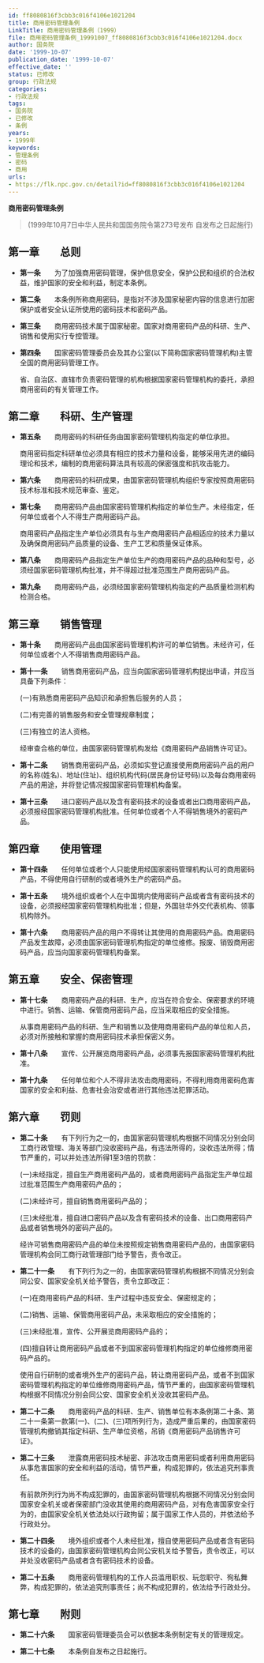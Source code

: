 ```yaml
---
id: ff8080816f3cbb3c016f4106e1021204
title: 商用密码管理条例
LinkTitle: 商用密码管理条例（1999）
file: 商用密码管理条例_19991007_ff8080816f3cbb3c016f4106e1021204.docx
author: 国务院
date: '1999-10-07'
publication_date: '1999-10-07'
effective_date: ''
status: 已修改
group: 行政法规
categories:
- 行政法规
tags:
- 国务院
- 已修改
- 条例
years:
- 1999年
keywords:
- 管理条例
- 密码
- 商用
urls:
- https://flk.npc.gov.cn/detail?id=ff8080816f3cbb3c016f4106e1021204
---
```


**商用密码管理条例**

> (1999年10月7日中华人民共和国国务院令第273号发布 自发布之日起施行)

## 第一章　　总则

- **第一条**　　为了加强商用密码管理，保护信息安全，保护公民和组织的合法权益，维护国家的安全和利益，制定本条例。

- **第二条**　　本条例所称商用密码，是指对不涉及国家秘密内容的信息进行加密保护或者安全认证所使用的密码技术和密码产品。

- **第三条**　　商用密码技术属于国家秘密。国家对商用密码产品的科研、生产、销售和使用实行专控管理。

- **第四条**　　国家密码管理委员会及其办公室(以下简称国家密码管理机构)主管全国的商用密码管理工作。

  省、自治区、直辖市负责密码管理的机构根据国家密码管理机构的委托，承担商用密码的有关管理工作。

## 第二章　　科研、生产管理

- **第五条**　　商用密码的科研任务由国家密码管理机构指定的单位承担。

  商用密码指定科研单位必须具有相应的技术力量和设备，能够采用先进的编码理论和技术，编制的商用密码算法具有较高的保密强度和抗攻击能力。

- **第六条**　　商用密码的科研成果，由国家密码管理机构组织专家按照商用密码技术标准和技术规范审查、鉴定。

- **第七条**　　商用密码产品由国家密码管理机构指定的单位生产。未经指定，任何单位或者个人不得生产商用密码产品。

  商用密码产品指定生产单位必须具有与生产商用密码产品相适应的技术力量以及确保商用密码产品质量的设备、生产工艺和质量保证体系。

- **第八条**　　商用密码产品指定生产单位生产的商用密码产品的品种和型号，必须经国家密码管理机构批准，并不得超过批准范围生产商用密码产品。

- **第九条**　　商用密码产品，必须经国家密码管理机构指定的产品质量检测机构检测合格。

## 第三章　　销售管理

- **第十条**　　商用密码产品由国家密码管理机构许可的单位销售。未经许可，任何单位或者个人不得销售商用密码产品。

- **第十一条**　　销售商用密码产品，应当向国家密码管理机构提出申请，并应当具备下列条件：

  (一)有熟悉商用密码产品知识和承担售后服务的人员；

  (二)有完善的销售服务和安全管理规章制度；

  (三)有独立的法人资格。

  经审查合格的单位，由国家密码管理机构发给《商用密码产品销售许可证》。

- **第十二条**　　销售商用密码产品，必须如实登记直接使用商用密码产品的用户的名称(姓名)、地址(住址)、组织机构代码(居民身份证号码)以及每台商用密码产品的用途，并将登记情况报国家密码管理机构备案。

- **第十三条**　　进口密码产品以及含有密码技术的设备或者出口商用密码产品，必须报经国家密码管理机构批准。任何单位或者个人不得销售境外的密码产品。

## 第四章　　使用管理

- **第十四条**　　任何单位或者个人只能使用经国家密码管理机构认可的商用密码产品，不得使用自行研制的或者境外生产的密码产品。

- **第十五条**　　境外组织或者个人在中国境内使用密码产品或者含有密码技术的设备，必须报经国家密码管理机构批准；但是，外国驻华外交代表机构、领事机构除外。

- **第十六条**　　商用密码产品的用户不得转让其使用的商用密码产品。商用密码产品发生故障，必须由国家密码管理机构指定的单位维修。报废、销毁商用密码产品，应当向国家密码管理机构备案。

## 第五章　　安全、保密管理

- **第十七条**　　商用密码产品的科研、生产，应当在符合安全、保密要求的环境中进行。销售、运输、保管商用密码产品，应当采取相应的安全措施。

  从事商用密码产品的科研、生产和销售以及使用商用密码产品的单位和人员，必须对所接触和掌握的商用密码技术承担保密义务。

- **第十八条**　　宣传、公开展览商用密码产品，必须事先报国家密码管理机构批准。

- **第十九条**　　任何单位和个人不得非法攻击商用密码，不得利用商用密码危害国家的安全和利益、危害社会治安或者进行其他违法犯罪活动。

## 第六章　　罚则

- **第二十条**　　有下列行为之一的，由国家密码管理机构根据不同情况分别会同工商行政管理、海关等部门没收密码产品，有违法所得的，没收违法所得；情节严重的，可以并处违法所得1至3倍的罚款：

  (一)未经指定，擅自生产商用密码产品的，或者商用密码产品指定生产单位超过批准范围生产商用密码产品的；

  (二)未经许可，擅自销售商用密码产品的；

  (三)未经批准，擅自进口密码产品以及含有密码技术的设备、出口商用密码产品或者销售境外的密码产品的。

  经许可销售商用密码产品的单位未按照规定销售商用密码产品的，由国家密码管理机构会同工商行政管理部门给予警告，责令改正。

- **第二十一条**　　有下列行为之一的，由国家密码管理机构根据不同情况分别会同公安、国家安全机关给予警告，责令立即改正：

  (一)在商用密码产品的科研、生产过程中违反安全、保密规定的；

  (二)销售、运输、保管商用密码产品，未采取相应的安全措施的；

  (三)未经批准，宣传、公开展览商用密码产品的；

  (四)擅自转让商用密码产品或者不到国家密码管理机构指定的单位维修商用密码产品的。

  使用自行研制的或者境外生产的密码产品，转让商用密码产品，或者不到国家密码管理机构指定的单位维修商用密码产品，情节严重的，由国家密码管理机构根据不同情况分别会同公安、国家安全机关没收其密码产品。

- **第二十二条**　　商用密码产品的科研、生产、销售单位有本条例第二十条、第二十一条第一款第(一)、(二)、(三)项所列行为，造成严重后果的，由国家密码管理机构撤销其指定科研、生产单位资格，吊销《商用密码产品销售许可证》。

- **第二十三条**　　泄露商用密码技术秘密、非法攻击商用密码或者利用商用密码从事危害国家的安全和利益的活动，情节严重，构成犯罪的，依法追究刑事责任。

  有前款所列行为尚不构成犯罪的，由国家密码管理机构根据不同情况分别会同国家安全机关或者保密部门没收其使用的商用密码产品，对有危害国家安全行为的，由国家安全机关依法处以行政拘留；属于国家工作人员的，并依法给予行政处分。

- **第二十四条**　　境外组织或者个人未经批准，擅自使用密码产品或者含有密码技术的设备的，由国家密码管理机构会同公安机关给予警告，责令改正，可以并处没收密码产品或者含有密码技术的设备。

- **第二十五条**　　商用密码管理机构的工作人员滥用职权、玩忽职守、徇私舞弊，构成犯罪的，依法追究刑事责任；尚不构成犯罪的，依法给予行政处分。

## 第七章　　附则

- **第二十六条**　　国家密码管理委员会可以依据本条例制定有关的管理规定。

- **第二十七条**　　本条例自发布之日起施行。
